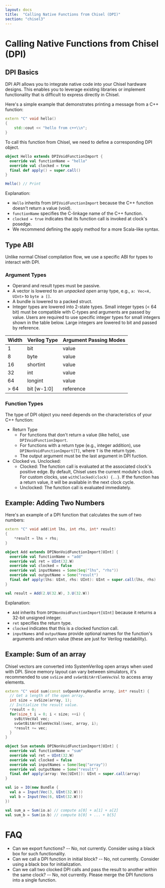 ```yaml
---
layout: docs
title:  "Calling Native Functions from Chisel (DPI)"
section: "chisel3"
---
```


# Calling Native Functions from Chisel (DPI)

## DPI Basics

DPI API allows you to integrate native code into your Chisel hardware designs. This enables you to leverage existing libraries or implement functionality that is difficult to express directly in Chisel.

Here's a simple example that demonstrates printing a message from a C++ function:
```c++
extern "C" void hello()
{
    std::cout << "hello from c++\\n";
}
```

To call this function from Chisel, we need to define a corresponding DPI object.

```scala
object Hello extends DPIVoidFunctionImport {
  override val functionName = "hello"
  override val clocked = true
  final def apply() = super.call()
}

Hello() // Print
```

Explanation:

* `Hello` inherits from `DPIVoidFunctionImport` because the C++ function doesn't return a value (void).
* `functionName` specifies the C-linkage name of the C++ function.
* `clocked = true` indicates that its function call is invoked at clock's posedge.
* We recommend defining the apply method for a more Scala-like syntax.

## Type ABI

Unlike normal Chisel compilation flow, we use a specific ABI for types to interact with DPI.

### Argument Types

* Operand and result types must be passive.
* A vector is lowered to an *unpacked* *open* array type, e.g., `a: Vec<4, UInt>` to `byte a []`.
* A bundle is lowered to a packed struct.
* Integer types are lowered into 2-state types.
Small integer types (< 64 bit) must be compatible with C-types and arguments are passed by value. Users are required to use specific integer types for small integers shown in the table below. Large integers are lowered to bit and passed by reference.


| Width | Verilog Type | Argument Passing Modes |
| ----- | ------------ | ---------------------- |
| 1     | bit          | value                  |
| 8     | byte         | value                  |
| 16    | shortint     | value                  |
| 32    | int          | value                  |
| 64    | longint      | value                  |
| > 64  | bit [w-1:0]  | reference              |

### Function Types
The type of DPI object you need depends on the characteristics of your C++ function:

* Return Type
  * For functions that don't return a value (like hello), use `DPIVoidFunctionImport`.
  * For functions with a return type (e.g., integer addition), use `DPINonVoidFunctionImport[T]`, where `T` is the return type.
  * The output argument must be the last argument in DPI fuction.
* Clocked vs. Unclocked:
  * Clocked: The function call is evaluated at the associated clock's positive edge. By default, Chisel uses the current module's clock. For custom clocks, use `withClocked(clock) {..}`. If the function has a return value, it will be available in the next clock cycle.
  * Unclocked: The function call is evaluated immediately.

## Example: Adding Two Numbers
Here's an example of a DPI function that calculates the sum of two numbers:

```c++
extern "C" void add(int lhs, int rhs, int* result)
{
    *result = lhs + rhs;
}
```

```scala
object Add extends DPINonVoidFunctionImport[UInt] {
  override val functionName = "add"
  override val ret = UInt(32.W)
  override val clocked = false
  override val inputNames = Some(Seq("lhs", "rhs"))
  override val outputName = Some("result")
  final def apply(lhs: UInt, rhs: UInt): UInt = super.call(lhs, rhs)
}

val result = Add(2.U(32.W), 3.U(32.W))
```

Explanation:

* `Add` inherits from `DPINonVoidFunctionImport[UInt]` because it returns a 32-bit unsigned integer.
* `ret` specifies the return type.
* `clocked` indicates that this is a clocked function call.
* `inputNames` and `outputName` provide optional names for the function's arguments and return value (these are just for Verilog readability).

## Example: Sum of an array
Chisel vectors are converted into SystemVerilog open arrays when used with DPI. Since memory layout can vary between simulators, it's recommended to use `svSize` and `svGetBitArrElemVecVal` to access array elements.

```c++
extern "C" void sum(const svOpenArrayHandle array, int* result) {
  // Get a length of the open array.
  int size = svSize(array, 1);
  // Initialize the result value.
  *result = 0;
  for(size_t i = 0; i < size; ++i) {
    svBitVecVal vec;
    svGetBitArrElemVecVal(&vec, array, i);
    *result += vec;
  }
}
```

```scala
object Sum extends DPINonVoidFunctionImport[UInt] {
  override val functionName = "sum"
  override val ret = UInt(32.W)
  override val clocked = false
  override val inputNames = Some(Seq("array"))
  override val outputName = Some("result")
  final def apply(array: Vec[UInt]): UInt = super.call(array)
}

val io = IO(new Bundle {
  val a = Input(Vec(3, UInt(32.W)))
  val b = Input(Vec(6, UInt(32.W)))
})

val sum_a = Sum(io.a) // compute a[0] + a[1] + a[2]
val sum_b = Sum(io.b) // compute b[0] + ... + b[5]
```

# FAQ

* Can we export functions? -- No, not currently. Consider using a black box for such functionality.
* Can we call a DPI function in initial block? -- No, not currently. Consider using a black box for initialization.
* Can we call two clocked DPI calls and pass the result to another within the same clock? -- No, not currently. Please merge the DPI functions into a single function.
